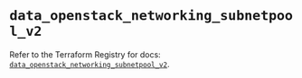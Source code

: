 # `data_openstack_networking_subnetpool_v2`

Refer to the Terraform Registry for docs: [`data_openstack_networking_subnetpool_v2`](https://registry.terraform.io/providers/terraform-provider-openstack/openstack/1.54.1/docs/data-sources/networking_subnetpool_v2).
